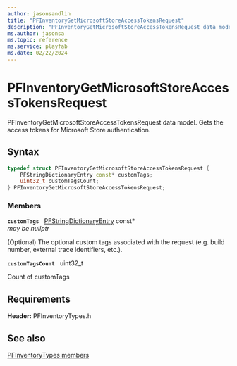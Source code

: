 ```yaml
---
author: jasonsandlin
title: "PFInventoryGetMicrosoftStoreAccessTokensRequest"
description: "PFInventoryGetMicrosoftStoreAccessTokensRequest data model. Gets the access tokens for Microsoft Store authentication."
ms.author: jasonsa
ms.topic: reference
ms.service: playfab
ms.date: 02/22/2024
---
```


# PFInventoryGetMicrosoftStoreAccessTokensRequest  

PFInventoryGetMicrosoftStoreAccessTokensRequest data model. Gets the access tokens for Microsoft Store authentication.  

## Syntax  
  
```cpp
typedef struct PFInventoryGetMicrosoftStoreAccessTokensRequest {  
    PFStringDictionaryEntry const* customTags;  
    uint32_t customTagsCount;  
} PFInventoryGetMicrosoftStoreAccessTokensRequest;  
```
  
### Members  
  
**`customTags`** &nbsp; [PFStringDictionaryEntry](../../pftypes/structs/pfstringdictionaryentry.md) const*  
*may be nullptr*  
  
(Optional) The optional custom tags associated with the request (e.g. build number, external trace identifiers, etc.).
  
**`customTagsCount`** &nbsp; uint32_t  
  
Count of customTags
  
  
## Requirements  
  
**Header:** PFInventoryTypes.h
  
## See also  
[PFInventoryTypes members](../pfinventorytypes_members.md)  

  
  
